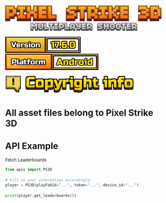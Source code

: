 [![Pixel Strike 3D](PIxelStrike3DLogo.png)](#)

[![Version: 17.6.0](info_version.png)](#)
[![Platform: Android](info_platform.png)](#)


[![Copyright info](title_copyright.png)](#)

# All asset files belong to Pixel Strike 3D


# API Example
Fetch Leaderboards
```python
from apis import PS3D

# Fill in your information accordingly:
player = PS3D(playFabId="...", token="...", device_id="...")

print(player.get_leaderboards())
```

